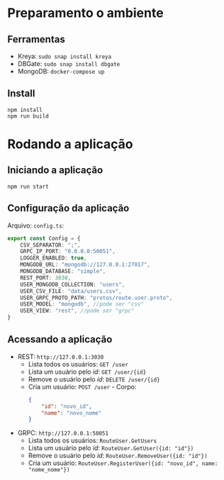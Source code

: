 # Preparamento o ambiente

## Ferramentas
 - Kreya: `sudo snap install kreya`
 - DBGate: `sudo snap install dbgate`
 - MongoDB: `docker-compose up`

## Install
```shell
npm install
npm run build
```

# Rodando a aplicação

## Iniciando a aplicação
```shell
npm run start
```

## Configuração da aplicação
Arquivo: `config.ts`:
```typescript
export const Config = {
    CSV_SEPARATOR: ";",
    GRPC_IP_PORT: "0.0.0.0:50051",
    LOGGER_ENABLED: true,
    MONGODB_URL: "mongodb://127.0.0.1:27017",
    MONGODB_DATABASE: "simple",
    REST_PORT: 3030,
    USER_MONGODB_COLLECTION: "users",
    USER_CSV_FILE: "data/users.csv",
    USER_GRPC_PROTO_PATH: "protos/route.user.proto",
    USER_MODEL: "mongodb", //pode ser "csv"
    USER_VIEW: "rest", //pode ser "grpc"
}
```

## Acessando a aplicação
- REST: `http://127.0.0.1:3030`
  - Lista todos os usuários: `GET /user`
  - Lista um usuário pelo *id*: `GET /user/{id}`
  - Remove o usuário pelo *id*: `DELETE /user/{id}`
  - Cria um usuário: `POST /user` - Corpo:
    ```json
    {
        "id": "novo_id",
        "name": "novo_nome"
    }
    ```
- GRPC: `http://127.0.0.1:50051`
  - Lista todos os usuários: `RouteUser.GetUsers`
  - Lista um usuário pelo *id*: `RouteUser.GetUser({id: "id"})`
  - Remove o usuário pelo *id*: `RouteUser.RemoveUser({id: "id"})`
  - Cria um usuário: `RouteUser.RegisterUser({id: "novo_id", name: "nome_nome"})`
